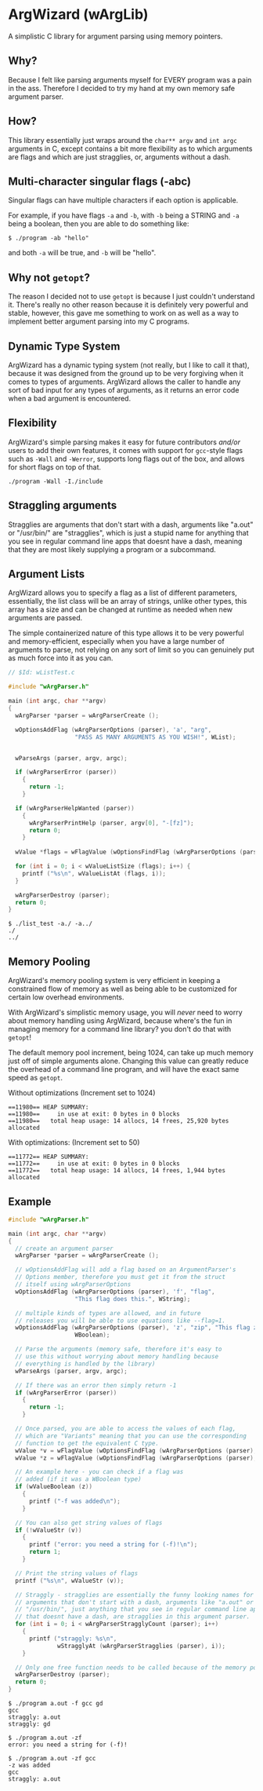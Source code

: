 <!-- $Id: README.md $ -->
# ArgWizard (wArgLib)

A simplistic C library for argument parsing using memory pointers.

## Why?

Because I felt like parsing arguments myself for EVERY program was a pain in the
ass. Therefore I decided to try my hand at my own memory safe argument parser.

## How?

This library essentially just wraps around the `char** argv` and `int argc` 
arguments in C, except contains a bit more flexibility as to which arguments are
flags and which are just stragglies, or, arguments without a dash.

## Multi-character singular flags (-abc)

Singular flags can have multiple characters if each option is applicable.

For example, if you have flags `-a` and `-b`, with `-b` being a STRING and `-a`
being a boolean, then you are able to do something like:

```
$ ./program -ab "hello"
```

and both `-a` will be true, and `-b` will be "hello".

## Why not `getopt`?

The reason I decided not to use `getopt` is because I just couldn't understand
it. There's really no other reason because it is definitely very powerful and
stable, however, this gave me something to work on as well as a way to implement
better argument parsing into my C programs.

## Dynamic Type System

ArgWizard has a dynamic typing system (not really, but I like to call it that),
because it was designed from the ground up to be very forgiving when it comes to
types of arguments. ArgWizard allows the caller to handle any sort of bad input
for any types of arguments, as it returns an error code when a bad argument is
encountered.

## Flexibility

ArgWizard's simple parsing makes it easy for future contributors *and/or* users
to add their own features, it comes with support for `gcc`-style flags such as
`-Wall` and `-Werror`, supports long flags out of the box, and allows for short
flags on top of that.

```
./program -Wall -I./include
```

## Straggling arguments

Stragglies are arguments that don't start with a dash, arguments like "a.out" or
"/usr/bin/" are "stragglies", which is just a stupid name for anything that you
see in regular command line apps that doesnt have a dash, meaning that they are
most likely supplying a program or a subcommand.

## Argument Lists

ArgWizard allows you to specify a flag as a list of different parameters,
essentially, the list class will be an array of strings, unlike other types,
this array has a size and can be changed at runtime as needed when new arguments
are passed.

The simple containerized nature of this type allows it to be very powerful and
memory-efficient, especially when you have a large number of arguments to parse,
not relying on any sort of limit so you can genuinely put as much force into it as
you can.

```c
// $Id: wListTest.c

#include "wArgParser.h"

main (int argc, char **argv)
{
  wArgParser *parser = wArgParserCreate ();

  wOptionsAddFlag (wArgParserOptions (parser), 'a', "arg",
                   "PASS AS MANY ARGUMENTS AS YOU WISH!", WList);


  wParseArgs (parser, argv, argc);

  if (wArgParserError (parser))
    {
      return -1;
    }

  if (wArgParserHelpWanted (parser))
    {
      wArgParserPrintHelp (parser, argv[0], "-[fz]");
      return 0;
    }
    
  wValue *flags = wFlagValue (wOptionsFindFlag (wArgParserOptions (parser), 'a'));

  for (int i = 0; i < wValueListSize (flags); i++) {
    printf ("%s\n", wValueListAt (flags, i));
  }

  wArgParserDestroy (parser);
  return 0;
}
```

```
$ ./list_test -a./ -a../
./
../
```

## Memory Pooling

ArgWizard's memory pooling system is very efficient in keeping a constrained
flow of memory as well as being able to be customized for certain low overhead
environments.

With ArgWizard's simplistic memory usage, you will *never* need to worry about
memory handling using ArgWizard, because where's the fun in managing memory for
a command line library? you don't do that with `getopt`!

The default memory pool increment, being 1024, can take up much memory just off
of simple arguments alone. Changing this value can greatly reduce the overhead
of a command line program, and will have the exact same speed as `getopt`.

Without optimizations (Increment set to 1024)

```
==11980== HEAP SUMMARY:
==11980==     in use at exit: 0 bytes in 0 blocks
==11980==   total heap usage: 14 allocs, 14 frees, 25,920 bytes allocated
```

With optimizations: (Increment set to 50)
```
==11772== HEAP SUMMARY:
==11772==     in use at exit: 0 bytes in 0 blocks
==11772==   total heap usage: 14 allocs, 14 frees, 1,944 bytes allocated
```

## Example

```c
#include "wArgParser.h"

main (int argc, char **argv)
{
  // create an argument parser
  wArgParser *parser = wArgParserCreate ();

  // wOptionsAddFlag will add a flag based on an ArgumentParser's 
  // Options member, therefore you must get it from the struct 
  // itself using wArgParserOptions
  wOptionsAddFlag (wArgParserOptions (parser), 'f', "flag",
                   "This flag does this.", WString);

  // multiple kinds of types are allowed, and in future 
  // releases you will be able to use equations like --flag=1.
  wOptionsAddFlag (wArgParserOptions (parser), 'z', "zip", "This flag zips.",
                   WBoolean);

  // Parse the arguments (memory safe, therefore it's easy to 
  // use this without worrying about memory handling because 
  // everything is handled by the library)
  wParseArgs (parser, argv, argc);

  // If there was an error then simply return -1
  if (wArgParserError (parser))
    {
      return -1;
    }

  // Once parsed, you are able to access the values of each flag, 
  // which are "Variants" meaning that you can use the corresponding 
  // function to get the equivalent C type.
  wValue *v = wFlagValue (wOptionsFindFlag (wArgParserOptions (parser), 'f'));
  wValue *z = wFlagValue (wOptionsFindFlag (wArgParserOptions (parser), 'z'));

  // An example here - you can check if a flag was 
  // added (if it was a WBoolean type)
  if (wValueBoolean (z))
    {
      printf ("-f was added\n");
    }

  // You can also get string values of flags
  if (!wValueStr (v))
    {
      printf ("error: you need a string for (-f)!\n");
      return 1;
    }

  // Print the string values of flags
  printf ("%s\n", wValueStr (v));

  // Straggly - stragglies are essentially the funny looking names for 
  // arguments that don't start with a dash, arguments like "a.out" or 
  // "/usr/bin/", just anything that you see in regular command line apps, 
  // that doesnt have a dash, are stragglies in this argument parser.
  for (int i = 0; i < wArgParserStragglyCount (parser); i++)
    {
      printf ("straggly: %s\n",
              wStragglyAt (wArgParserStragglies (parser), i));
    }

  // Only one free function needs to be called because of the memory pooling system
  wArgParserDestroy (parser);
  return 0;
}
```

```
$ ./program a.out -f gcc gd
gcc
straggly: a.out
straggly: gd

$ ./program a.out -zf
error: you need a string for (-f)!

$ ./program a.out -zf gcc
-z was added
gcc
straggly: a.out
```
